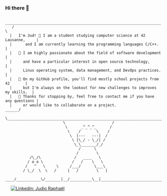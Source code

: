 ### Hi there 👋
```
      ______________________________________________________________________
   /                                                                          \
  |   I'm Jud! 🌱 I am a student studying computer science at 42 Lausanne,     |
  |      and I am currently learning the programming languages C/C++.         | 
  |   👀 I am highly passionate about the field of software development       |
  |     and have a particular interest in open source technology,           |
  |     Linux operating system, data management, and DevOps practices.        |
  |   🤔 On my GitHub profile, you'll find mostly school projects from 42       |
  |     but I'm always on the lookout for new challenges to improves my skills.  |
  |   👯 Thanks for stopping by, feel free to contact me if you have any questions |
  |     or would like to collaborate on a project.                          ______/
   \______________________________________________________________________/
                          \                     /
                           \      _^_^_^_      /
                            \    /       \    /
                             \  |---   ---|  /
                              \ |\_/ - \_/| /
                               \_\_______/_/
                                 /      \
                                /        \
           /\_/\               /   ____   \
          / o o \             /   /    \   \
         /   ^   \     \     /___/      \___\
        / \_/  \  \   /     |   /        \   |
   ____/___________\/_______|__/__________\__|______________________________
```
&emsp;
<a href="https://www.linkedin.com/in/judio-raphaël-mamison-40798914a/">
    ![Linkedin: Judio Raphaël](https://img.shields.io/badge/-Judio_raphaël-blue?style=flat-square&logo=Linkedin&logoColor=white)
</a>


<!--
### 🔥 Streak Stats

![Jud's GitHub stats](https://github-readme-streak-stats.herokuapp.com/?user=Jud42&theme=radical)

### 💻 Profile Stats
![Jud's Github Stats](https://github-readme-stats.vercel.app/api/?username=Jud42&show_icons=true&include_all_commits=true&count_private=true&theme=react&hide_border=true&bg_color=1F222E&title_color=F85D7F&icon_color=F8D866&custom_width=192px)
![Jud's Top Languages](https://github-readme-stats.vercel.app/api/top-langs/?username=Jud42&langs_count=8&layout=compact&theme=react&hide_border=true&bg_color=1F222E&title_color=F85D7F&icon_color=F8D866&custom_width=192px)
-->
